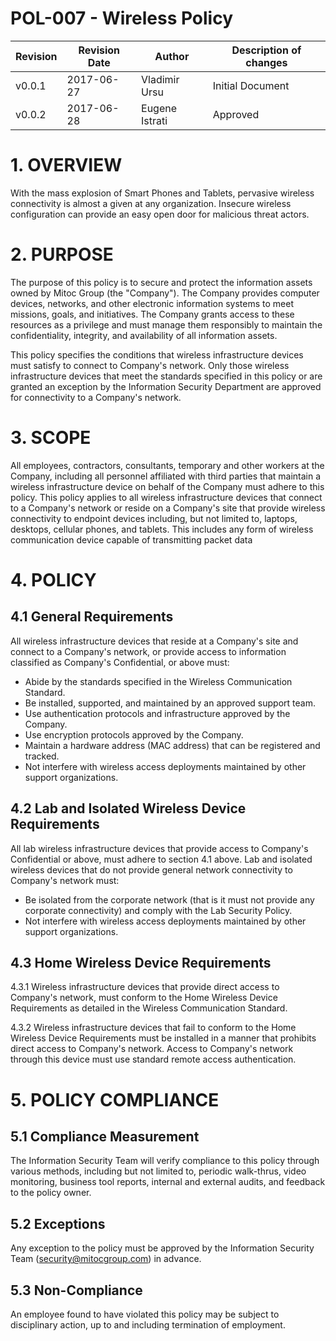 # POL-007 - Wireless Policy


Revision | Revision Date | Author | Description of changes
-------- | ------------- | ------ | ----------------------
v0.0.1 | 2017-06-27 | Vladimir Ursu | Initial Document
v0.0.2 | 2017-06-28 | Eugene Istrati | Approved


# 1. OVERVIEW

With the mass explosion of Smart Phones and Tablets, pervasive wireless connectivity is almost a given at any organization. Insecure wireless configuration can provide an easy open door for malicious threat actors.


# 2. PURPOSE

The purpose of this policy is to secure and protect the information assets owned by Mitoc Group (the "Company"). The Company provides computer devices, networks, and other electronic information systems to meet missions, goals, and initiatives. The Company grants access to these resources as a privilege and must manage them responsibly to maintain the confidentiality, integrity, and availability of all information assets.

This policy specifies the conditions that wireless infrastructure devices must satisfy to connect to Company's network. Only those wireless infrastructure devices that meet the standards specified in this policy or are granted an exception by the Information Security Department are approved for connectivity to a Company's network.


# 3. SCOPE

All employees, contractors, consultants, temporary and other workers at the Company, including all personnel affiliated with third parties that maintain a wireless infrastructure device on behalf of the Company must adhere to this policy. This policy applies to all wireless infrastructure devices that connect to a Company's network or reside on a Company's site that provide wireless connectivity to endpoint devices including, but not limited to, laptops, desktops, cellular phones, and tablets. This includes any form of wireless communication device capable of transmitting packet data


# 4. POLICY 

## 4.1 General Requirements

All wireless infrastructure devices that reside at a Company's site and connect to a Company's network, or provide access to information classified as Company's Confidential, or above must:

* Abide by the standards specified in the Wireless Communication Standard.
* Be installed, supported, and maintained by an approved support team.
* Use authentication protocols and infrastructure approved by the Company.
* Use encryption protocols approved by the Company.
* Maintain a hardware address (MAC address) that can be registered and tracked.
* Not interfere with wireless access deployments maintained by other support organizations.

## 4.2 Lab and Isolated Wireless Device Requirements

All lab wireless infrastructure devices that provide access to Company's Confidential or above, must adhere to section 4.1 above. Lab and isolated wireless devices that do not provide general network connectivity to Company's network must:

* Be isolated from the corporate network (that is it must not provide any corporate connectivity) and comply with the Lab Security Policy.
* Not interfere with wireless access deployments maintained by other support organizations.

## 4.3 Home Wireless Device Requirements

4.3.1 Wireless infrastructure devices that provide direct access to Company's network, must conform to the Home Wireless Device Requirements as detailed in the Wireless Communication Standard.

4.3.2 Wireless infrastructure devices that fail to conform to the Home Wireless Device Requirements must be installed in a manner that prohibits direct access to Company's network. Access to Company's network through this device must use standard remote access authentication.


# 5. POLICY COMPLIANCE 

## 5.1	Compliance Measurement

The Information Security Team will verify compliance to this policy through various methods, including but not limited to, periodic walk-thrus, video monitoring, business tool reports, internal and external audits, and feedback to the policy owner. 

##  5.2	Exceptions

Any exception to the policy must be approved by the Information Security Team (security@mitocgroup.com) in advance.

##  5.3	Non-Compliance

An employee found to have violated this policy may be subject to disciplinary action, up to and including termination of employment. 
